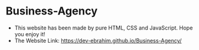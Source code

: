 # Business-Agency
+ This website has been made by pure HTML, CSS and JavaScript. Hope you enjoy it!
+ The Website Link: https://dev-ebrahim.github.io/Business-Agency/